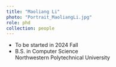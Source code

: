 ```yaml
---
title: "Maoliang Li"
photo: "Portrait_MaoliangLi.jpg"
role: phd
collection: people
---
```

- To be started in 2024 Fall
- B.S. in Computer Science  
  Northwestern Polytechnical University